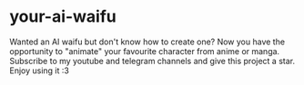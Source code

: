 # your-ai-waifu
Wanted an AI waifu but don't know how to create one? Now you have the opportunity to "animate" your favourite character from anime or manga. Subscribe to my youtube and telegram channels and give this project a star. Enjoy using it :3
